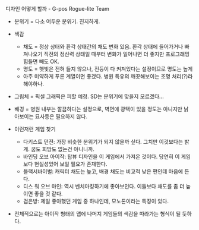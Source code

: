 디자인 어떻게 할까 - G-pos Rogue-lite Team



* 분위기 = 다소 어두운 분위기. 진지하게.

* 색감

  * 채도 = 정상 상태와 환각 상태간의 채도 변화 있음. 환각 상태에 들어가거나 빠져나오기 직전의 정신력 상태일 때부터 변화가 일어나면 더 좋지만 프로그래밍 힘들면 빼도 OK.
  * 명도 = 햇빛은 전혀 들지 않으나, 전등이 다 켜져있다는 설정이므로 명도는 높게
  * 아주 미약하게 푸른 계열이면 좋겠다. 병원 특유의 깨끗해보이는 조명 처리(?)라 해야하나.

* 그림체 = 픽셀 그래픽은 피할 예정. SD는 분위기에 맞을지 모르겠다...

* 배경 = 병원 내부는 깔끔하다는 설정으로, 벽면에 광택이 있을 정도는 아니지만 낡아보이는 묘사등은 필요하지 않다.

  

* 이런저런 게임 찾기

  * 다키스트 던전: 가장 비슷한 분위기가 되지 않을까 싶다. 그치만 이것보다는 밝게. 꿈도 희망도 없는건 아니니까.
  * 바인딩 오브 아이작: 탑뷰 디자인을 이 게임에서 가져온 것이다. 당연히 이 게임보다 현실성있어 보일 필요가 존재한다.
  * 블랙서바이벌: 캐릭터 채도는 높고, 배경 채도는 비교적 낮은 편인데 마음에 든다.
  * 디스 워 오브 마인: 역시 벤치마킹하기에 좋아보인다. 이들보다 채도를 좀 더 높이면 좋을 것 같다.
  * 검은방: 제일 좋아했던 게임 중 하나인데, 모노톤이라는 특징이 있다.

* 전체적으로는 아이작 형태의 맵에 나머지 게임들의 색감을 따라가는 형식이 될 듯하다.